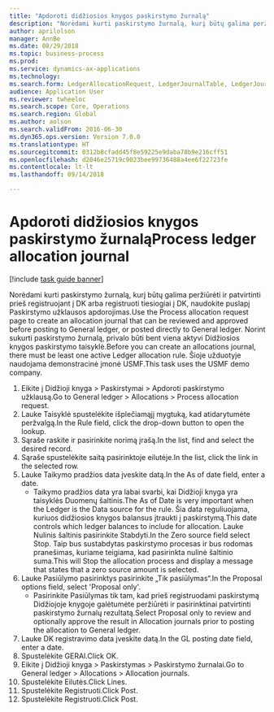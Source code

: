 ```yaml
--- 
title: "Apdoroti didžiosios knygos paskirstymo žurnalą"
description: "Norėdami kurti paskirstymo žurnalą, kurį būtų galima peržiūrėti ir patvirtinti prieš registruojant į DK arba registruoti tiesiogiai į DK, naudokite puslapį Paskirstymo užklausos apdorojimas."
author: aprilolson
manager: AnnBe
ms.date: 08/29/2018
ms.topic: business-process
ms.prod: 
ms.service: dynamics-ax-applications
ms.technology: 
ms.search.form: LedgerAllocationRequest, LedgerJournalTable, LedgerJournalTransAllocation
audience: Application User
ms.reviewer: twheeloc
ms.search.scope: Core, Operations
ms.search.region: Global
ms.author: aolson
ms.search.validFrom: 2016-06-30
ms.dyn365.ops.version: Version 7.0.0
ms.translationtype: HT
ms.sourcegitcommit: 0312b8cfadd45f8e59225e9daba78b9e216cff51
ms.openlocfilehash: d2046e25719c9023bee99736488a4ee6f22723fe
ms.contentlocale: lt-lt
ms.lasthandoff: 09/14/2018

---
```

# <a name="process-ledger-allocation-journal"></a><span data-ttu-id="cf9bb-103">Apdoroti didžiosios knygos paskirstymo žurnalą</span><span class="sxs-lookup"><span data-stu-id="cf9bb-103">Process ledger allocation journal</span></span>

[!include [task guide banner](../../includes/task-guide-banner.md)]

<span data-ttu-id="cf9bb-104">Norėdami kurti paskirstymo žurnalą, kurį būtų galima peržiūrėti ir patvirtinti prieš registruojant į DK arba registruoti tiesiogiai į DK, naudokite puslapį Paskirstymo užklausos apdorojimas.</span><span class="sxs-lookup"><span data-stu-id="cf9bb-104">Use the Process allocation request page to create an allocation journal that can be reviewed and approved before posting to General ledger, or posted directly to General ledger.</span></span> <span data-ttu-id="cf9bb-105">Norint sukurti paskirstymo žurnalą, privalo būti bent viena aktyvi Didžiosios knygos paskirstymo taisyklė.</span><span class="sxs-lookup"><span data-stu-id="cf9bb-105">Before you can create an allocations journal, there must be least one active Ledger allocation rule.</span></span> <span data-ttu-id="cf9bb-106">Šioje užduotyje naudojama demonstracinė įmonė USMF.</span><span class="sxs-lookup"><span data-stu-id="cf9bb-106">This task uses the USMF demo company.</span></span>

1. <span data-ttu-id="cf9bb-107">Eikite į Didžioji knyga > Paskirstymai > Apdoroti paskirstymo užklausą.</span><span class="sxs-lookup"><span data-stu-id="cf9bb-107">Go to General ledger > Allocations > Process allocation request.</span></span>
2. <span data-ttu-id="cf9bb-108">Lauke Taisyklė spustelėkite išplečiamąjį mygtuką, kad atidarytumėte peržvalgą.</span><span class="sxs-lookup"><span data-stu-id="cf9bb-108">In the Rule field, click the drop-down button to open the lookup.</span></span>
3. <span data-ttu-id="cf9bb-109">Sąraše raskite ir pasirinkite norimą įrašą.</span><span class="sxs-lookup"><span data-stu-id="cf9bb-109">In the list, find and select the desired record.</span></span>
4. <span data-ttu-id="cf9bb-110">Sąraše spustelėkite saitą pasirinktoje eilutėje.</span><span class="sxs-lookup"><span data-stu-id="cf9bb-110">In the list, click the link in the selected row.</span></span>
5. <span data-ttu-id="cf9bb-111">Lauke Taikymo pradžios data įveskite datą.</span><span class="sxs-lookup"><span data-stu-id="cf9bb-111">In the As of date field, enter a date.</span></span>
    * <span data-ttu-id="cf9bb-112">Taikymo pradžios data yra labai svarbi, kai Didžioji knyga yra taisyklės Duomenų šaltinis.</span><span class="sxs-lookup"><span data-stu-id="cf9bb-112">The As of Date is very important when the Ledger is the Data source for the rule.</span></span> <span data-ttu-id="cf9bb-113">Šia data reguliuojama, kuriuos didžiosios knygos balansus įtraukti į paskirstymą.</span><span class="sxs-lookup"><span data-stu-id="cf9bb-113">This date controls which ledger balances to include for allocation.</span></span>     <span data-ttu-id="cf9bb-114">Lauke Nulinis šaltinis pasirinkite Stabdyti.</span><span class="sxs-lookup"><span data-stu-id="cf9bb-114">In the Zero source field select Stop.</span></span> <span data-ttu-id="cf9bb-115">Taip bus sustabdytas paskirstymo procesas ir bus rodomas pranešimas, kuriame teigiama, kad pasirinkta nulinė šaltinio suma.</span><span class="sxs-lookup"><span data-stu-id="cf9bb-115">This will  Stop the allocation process and display a message that states that a zero source amount is selected.</span></span>  
6. <span data-ttu-id="cf9bb-116">Lauke Pasiūlymo pasirinktys pasirinkite „Tik pasiūlymas“.</span><span class="sxs-lookup"><span data-stu-id="cf9bb-116">In the Proposal options field, select 'Proposal only'.</span></span>
    * <span data-ttu-id="cf9bb-117">Pasirinkite Pasiūlymas tik tam, kad prieš registruodami paskirstymą Didžiojoje knygoje galėtumėte peržiūrėti ir pasirinktinai patvirtinti paskirstymo žurnalų rezultatą.</span><span class="sxs-lookup"><span data-stu-id="cf9bb-117">Select Proposal only to review and optionally approve the result in Allocation journals prior to posting the allocation to General ledger.</span></span>  
7. <span data-ttu-id="cf9bb-118">Lauke DK registravimo data įveskite datą.</span><span class="sxs-lookup"><span data-stu-id="cf9bb-118">In the GL posting date field, enter a date.</span></span>
8. <span data-ttu-id="cf9bb-119">Spustelėkite GERAI.</span><span class="sxs-lookup"><span data-stu-id="cf9bb-119">Click OK.</span></span>
9. <span data-ttu-id="cf9bb-120">Eikite į Didžioji knyga > Paskirstymas > Paskirstymo žurnalai.</span><span class="sxs-lookup"><span data-stu-id="cf9bb-120">Go to General ledger > Allocations > Allocation journals.</span></span>
10. <span data-ttu-id="cf9bb-121">Spustelėkite Eilutės.</span><span class="sxs-lookup"><span data-stu-id="cf9bb-121">Click Lines.</span></span>
11. <span data-ttu-id="cf9bb-122">Spustelėkite Registruoti.</span><span class="sxs-lookup"><span data-stu-id="cf9bb-122">Click Post.</span></span>
12. <span data-ttu-id="cf9bb-123">Spustelėkite Registruoti.</span><span class="sxs-lookup"><span data-stu-id="cf9bb-123">Click Post.</span></span>


